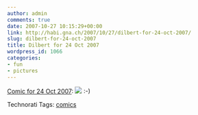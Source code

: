 ```yaml
---
author: admin
comments: true
date: 2007-10-27 10:15:29+00:00
link: http://habi.gna.ch/2007/10/27/dilbert-for-24-oct-2007/
slug: dilbert-for-24-oct-2007
title: Dilbert for 24 Oct 2007
wordpress_id: 1066
categories:
- fun
- pictures
---
```


[Comic for 24 Oct 2007](http://www.dilbert.com/comics/dilbert/archive/dilbert-20071024.html):
![](http://www.dilbert.com/comics/dilbert/archive/images/dilbert2002444471024.gif)
:-)


Technorati Tags: [comics](http://www.technorati.com/tag/comics)
